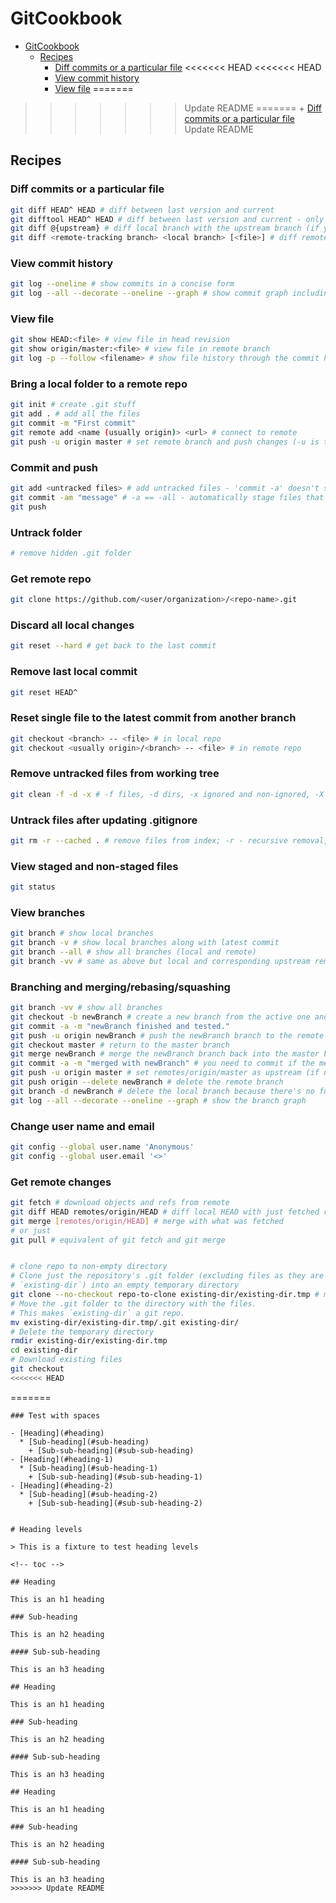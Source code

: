 # GitCookbook
- [GitCookbook](#GitCookbook)
    * [Recipes](#Recipes)
        + [Diff commits or a particular file](#Diff-commits-or-a-particular-file)
<<<<<<< HEAD
<<<<<<< HEAD
        + [View commit history](#View-commit-history)
        + [View file](#View-file)
=======
>>>>>>> Update README
=======
        + [Diff commits or a particular file](#Test-with-spaces)
>>>>>>> Update README
## Recipes
### Diff commits or a particular file
```bash
git diff HEAD^ HEAD # diff between last version and current 
git difftool HEAD^ HEAD # diff between last version and current - only if you configured a diff tool
git diff @{upstream} # diff local branch with the upstream branch (if you're on the branch)
git diff <remote-tracking branch> <local branch> [<file>] # diff remote file with the local one
```
### View commit history
```bash
git log --oneline # show commits in a concise form
git log --all --decorate --oneline --graph # show commit graph including branches (a dog - woof!)
```
### View file
```bash
git show HEAD:<file> # view file in head revision
git show origin/master:<file> # view file in remote branch
git log -p --follow <filename> # show file history through the commit history; --follow - include renames, -p - also diff
```
### Bring a local folder to a remote repo
```bash
git init # create .git stuff
git add . # add all the files
git commit -m "First commit"
git remote add <name (usually origin)> <url> # connect to remote
git push -u origin master # set remote branch and push changes (-u is the same as --set-upstream)
```
### Commit and push
```bash
git add <untracked files> # add untracked files - 'commit -a' doesn't stage new files
git commit -am "message" # -a == -all - automatically stage files that have been modified and deleted, but new files you have not told Git about are not affected
git push
```
### Untrack folder
```bash
# remove hidden .git folder
```
### Get remote repo
```bash
git clone https://github.com/<user/organization>/<repo-name>.git
```
### Discard all local changes
```bash
git reset --hard # get back to the last commit
```
### Remove last local commit
```bash
git reset HEAD^
```
### Reset single file to the latest commit from another branch
```bash
git checkout <branch> -- <file> # in local repo
git checkout <usually origin>/<branch> -- <file> # in remote repo
```
### Remove untracked files from working tree
```bash
git clean -f -d -x # -f files, -d dirs, -x ignored and non-ignored, -X ignored, add -n to see which files will be deleted
```
### Untrack files after updating .gitignore
```bash
git rm -r --cached . # remove files from index; -r - recursive removal, --cached - only index (without working tree), add -n to preview removal first.
```
### View staged and non-staged files
```bash
git status
```
### View branches
```bash
git branch # show local branches
git branch -v # show local branches along with latest commit
git branch --all # show all branches (local and remote)
git branch -vv # same as above but local and corresponding upstream remote is printed on one line
```
### Branching and merging/rebasing/squashing
```bash
git branch -vv # show all branches
git checkout -b newBranch # create a new branch from the active one and switch to it at the same time
git commit -a -m "newBranch finished and tested."
git push -u origin newBranch # push the newBranch branch to the remote repository and set it as upstream
git checkout master # return to the master branch
git merge newBranch # merge the newBranch branch back into the master branch
git commit -a -m "merged with newBranch" # you need to commit if the merge was fast-forward
git push -u origin master # set remotes/origin/master as upstream (if not set yet) and push
git push origin --delete newBranch # delete the remote branch
git branch -d newBranch # delete the local branch because there's no further need for it
git log --all --decorate --oneline --graph # show the branch graph
```
### Change user name and email
```bash
git config --global user.name 'Anonymous'
git config --global user.email '<>'
```
### Get remote changes
```bash
git fetch # download objects and refs from remote
git diff HEAD remotes/origin/HEAD # diff local HEAD with just fetched remote HEAD
git merge [remotes/origin/HEAD] # merge with what was fetched
# or just
git pull # equivalent of git fetch and git merge
```
```bash

# clone repo to non-empty directory
# Clone just the repository's .git folder (excluding files as they are already in
# `existing-dir`) into an empty temporary directory
git clone --no-checkout repo-to-clone existing-dir/existing-dir.tmp # might want --no-hardlinks for cloning local repo
# Move the .git folder to the directory with the files.
# This makes `existing-dir` a git repo.
mv existing-dir/existing-dir.tmp/.git existing-dir/
# Delete the temporary directory
rmdir existing-dir/existing-dir.tmp
cd existing-dir
# Download existing files
git checkout
<<<<<<< HEAD
```
=======
```
### Test with spaces

- [Heading](#heading)
  * [Sub-heading](#sub-heading)
    + [Sub-sub-heading](#sub-sub-heading)
- [Heading](#heading-1)
  * [Sub-heading](#sub-heading-1)
    + [Sub-sub-heading](#sub-sub-heading-1)
- [Heading](#heading-2)
  * [Sub-heading](#sub-heading-2)
    + [Sub-sub-heading](#sub-sub-heading-2)


# Heading levels

> This is a fixture to test heading levels

<!-- toc -->

## Heading

This is an h1 heading

### Sub-heading

This is an h2 heading

#### Sub-sub-heading

This is an h3 heading

## Heading

This is an h1 heading

### Sub-heading

This is an h2 heading

#### Sub-sub-heading

This is an h3 heading

## Heading

This is an h1 heading

### Sub-heading

This is an h2 heading

#### Sub-sub-heading

This is an h3 heading
>>>>>>> Update README
